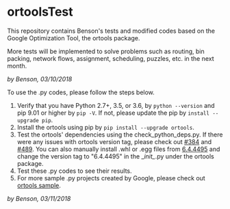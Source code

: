 # ortoolsTest
This repository contains Benson's tests and modified codes based on the Google Optimization Tool, the ortools package.

More tests will be implemented to solve problems such as routing, bin packing, network flows, assignment, scheduling, puzzles, etc. in the next month.

*by Benson, 03/10/2018*

To use the .py codes, please follow the steps below.
 1. Verify that you have Python 2.7+, 3.5, or 3.6, by `python --version` and pip 9.01 or higher by `pip -V`. If not, please update the pip by `install --upgrade pip`.
 2. Install the ortools using pip by `pip install --upgrade ortools`. 
 3. Test the ortools' dependencies using the check_python_deps.py. If there were any issues with ortools version tag, please check out [#384](https://github.com/google/or-tools/issues/384) and [#489]( https://github.com/google/or-tools/issues/489). You can also manually install .whl or .egg files from [6.4.4495](https://pypi.python.org/pypi/ortools/6.4.4495) and change the version tag to "6.4.4495" in the \__init\__.py under the ortools package.
 4. Test these .py codes to see their results.
 5. For more sample .py projects created by Google, please check out [ortools sample](https://github.com/google/or-tools/releases/download/v6.4/or-tools_python_examples_v6.4.4495.zip).

*by Benson, 03/11/2018*
